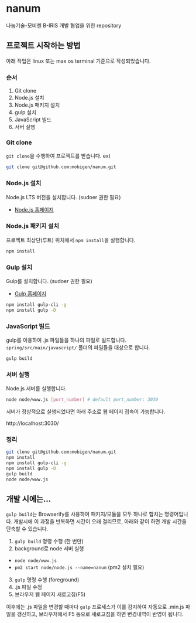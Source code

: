 # nanum

나눔기술-모비젠 B-IRIS 개발 협업을 위한 repository


## 프로젝트 시작하는 방법
아래 작업은 linux 또는 max os terminal 기준으로 작성되었습니다.

### 순서
1. Git clone
2. Node.js 설치
3. Node.js 패키지 설치
4. gulp 설치
5. JavaScript 빌드
6. 서버 실행


### Git clone
`git clone`을 수행하여 프로젝트를 받습니다.
ex)
```sh
git clone git@github.com:mobigen/nanum.git
```


### Node.js 설치
Node.js LTS 버전을 설치합니다. (sudoer 권한 필요)
* [Node.js 홈페이지](https://nodejs.org/ko/)


### Node.js 패키지 설치
프로젝트 최상단(루트) 위치에서 `npm install`을 실행합니다.
```sh
npm install
```


### Gulp 설치
Gulp를 설치합니다. (sudoer 권한 필요)
* [Gulp 홈페이지](http://gulpjs.com/)

```sh
npm install gulp-cli -g
npm install gulp -D
```


### JavaScript 빌드
gulp를 이용하여 .js 파일들을 하나의 파일로 빌드합니다.
`spring/src/main/javascript/` 폴더의 파일들을 대상으로 합니다.
```sh
gulp build
```


### 서버 실행
Node.js 서버를 실행합니다.
```sh
node node/www.js [port_number] # default port_number: 3030
```

서버가 정상적으로 실행되었다면 아래 주소로 웹 페이지 접속이 가능합니다.

http://localhost:3030/


### 정리
```sh
git clone git@github.com:mobigen/nanum.git
npm install
npm install gulp-cli -g
npm install gulp -D
gulp build
node node/www.js
```



## 개발 시에는...
`gulp build`는 Browserify를 사용하여 패키지/모듈을 모두 하나로 합치는 명령어입니다.
개발시에 이 과정을 반복하면 시간이 오래 걸리므로, 아래와 같이 하면 개발 시간을 단축할 수 있습니다.

1. `gulp build` 명령 수행 (한 번만)
2. background로 node 서버 실행
  * `node node/www.js`
  * `pm2 start node/node.js --name=nanum` (pm2 설치 필요)
3. `gulp` 명령 수행 (foreground)
4. .js 파일 수정
5. 브라우저 웹 페이지 새로고침(F5)

이후에는 .js 파일을 변경할 때마다 `gulp` 프로세스가 이를 감지하여
자동으로 .min.js 파일을 갱신하고, 브라우저에서 F5 등으로 새로고침을 하면
변경내역이 반영이 됩니다.
